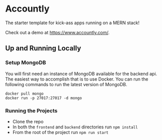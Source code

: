 # Accountly

The starter template for kick-ass apps running on a MERN stack!

Check out a demo at https://www.accountly.com/.

## Up and Running Locally

### Setup MongoDB

You will first need an instance of MongoDB available for the backend api. The easiest way to accomplish that is to use Docker. You can run the following commands to run the latest version of MongoDB.

```
docker pull mongo
docker run -p 27017:27017 -d mongo
```

### Running the Projects

- Clone the repo
- In both the `frontend` and `backend` directories run `npm install`
- From the root of the project run `npm run start`

